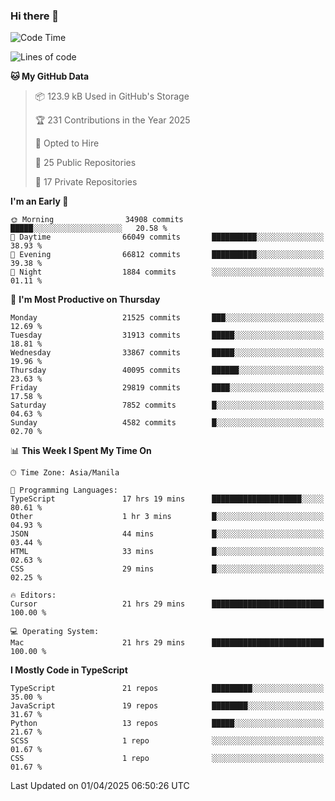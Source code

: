 ### Hi there 👋

<!--START_SECTION:waka-->
![Code Time](http://img.shields.io/badge/Code%20Time-1%2C590%20hrs%2028%20mins-blue)

![Lines of code](https://img.shields.io/badge/From%20Hello%20World%20I%27ve%20Written-64.6%20million%20lines%20of%20code-blue)

**🐱 My GitHub Data** 

> 📦 123.9 kB Used in GitHub's Storage 
 > 
> 🏆 231 Contributions in the Year 2025
 > 
> 💼 Opted to Hire
 > 
> 📜 25 Public Repositories 
 > 
> 🔑 17 Private Repositories 
 > 
**I'm an Early 🐤** 

```text
🌞 Morning                34908 commits       █████░░░░░░░░░░░░░░░░░░░░   20.58 % 
🌆 Daytime                66049 commits       ██████████░░░░░░░░░░░░░░░   38.93 % 
🌃 Evening                66812 commits       ██████████░░░░░░░░░░░░░░░   39.38 % 
🌙 Night                  1884 commits        ░░░░░░░░░░░░░░░░░░░░░░░░░   01.11 % 
```
📅 **I'm Most Productive on Thursday** 

```text
Monday                   21525 commits       ███░░░░░░░░░░░░░░░░░░░░░░   12.69 % 
Tuesday                  31913 commits       █████░░░░░░░░░░░░░░░░░░░░   18.81 % 
Wednesday                33867 commits       █████░░░░░░░░░░░░░░░░░░░░   19.96 % 
Thursday                 40095 commits       ██████░░░░░░░░░░░░░░░░░░░   23.63 % 
Friday                   29819 commits       ████░░░░░░░░░░░░░░░░░░░░░   17.58 % 
Saturday                 7852 commits        █░░░░░░░░░░░░░░░░░░░░░░░░   04.63 % 
Sunday                   4582 commits        █░░░░░░░░░░░░░░░░░░░░░░░░   02.70 % 
```


📊 **This Week I Spent My Time On** 

```text
🕑︎ Time Zone: Asia/Manila

💬 Programming Languages: 
TypeScript               17 hrs 19 mins      ████████████████████░░░░░   80.61 % 
Other                    1 hr 3 mins         █░░░░░░░░░░░░░░░░░░░░░░░░   04.93 % 
JSON                     44 mins             █░░░░░░░░░░░░░░░░░░░░░░░░   03.44 % 
HTML                     33 mins             █░░░░░░░░░░░░░░░░░░░░░░░░   02.63 % 
CSS                      29 mins             █░░░░░░░░░░░░░░░░░░░░░░░░   02.25 % 

🔥 Editors: 
Cursor                   21 hrs 29 mins      █████████████████████████   100.00 % 

💻 Operating System: 
Mac                      21 hrs 29 mins      █████████████████████████   100.00 % 
```

**I Mostly Code in TypeScript** 

```text
TypeScript               21 repos            █████████░░░░░░░░░░░░░░░░   35.00 % 
JavaScript               19 repos            ████████░░░░░░░░░░░░░░░░░   31.67 % 
Python                   13 repos            █████░░░░░░░░░░░░░░░░░░░░   21.67 % 
SCSS                     1 repo              ░░░░░░░░░░░░░░░░░░░░░░░░░   01.67 % 
CSS                      1 repo              ░░░░░░░░░░░░░░░░░░░░░░░░░   01.67 % 
```




 Last Updated on 01/04/2025 06:50:26 UTC
<!--END_SECTION:waka-->
